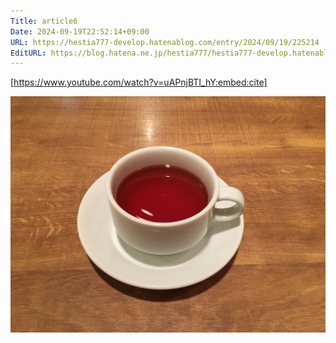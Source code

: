 ```yaml
---
Title: article6
Date: 2024-09-19T22:52:14+09:00
URL: https://hestia777-develop.hatenablog.com/entry/2024/09/19/225214
EditURL: https://blog.hatena.ne.jp/hestia777/hestia777-develop.hatenablog.com/atom/entry/6802340630907674577
---
```


[https://www.youtube.com/watch?v=uAPnjBTI_hY:embed:cite]

![alt_text](../../../../../../img/pic1.jpg "title text")
